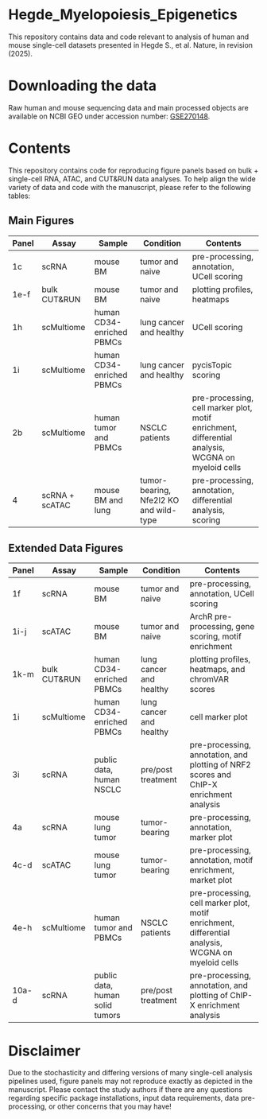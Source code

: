 # Hegde_Myelopoiesis_Epigenetics

This repository contains data and code relevant to analysis of human and mouse single-cell datasets presented in Hegde S., et al. Nature, in revision (2025).

# Downloading the data

Raw human and mouse sequencing data and main processed objects are available on NCBI GEO under accession number: [GSE270148](https://www.ncbi.nlm.nih.gov/geo/query/acc.cgi?acc=GSE270148).

# Contents

This repository contains code for reproducing figure panels based on bulk + single-cell RNA, ATAC, and CUT&RUN data analyses. To help align the wide variety of data and code with the manuscript, please refer to the following tables:

## Main Figures
| Panel | Assay | Sample | Condition | Contents | 
| --- | --- | --- | --- | --- |
| 1c | scRNA | mouse BM | tumor and naive | pre-processing, annotation, UCell scoring |
| 1e-f | bulk CUT&RUN | mouse BM | tumor and naive | plotting profiles, heatmaps |
| 1h | scMultiome | human CD34-enriched PBMCs | lung cancer and healthy | UCell scoring |
| 1i | scMultiome |  human CD34-enriched PBMCs | lung cancer and healthy | pycisTopic scoring |
| 2b | scMultiome | human tumor and PBMCs | NSCLC patients | pre-processing, cell marker plot, motif enrichment, differential analysis, WCGNA on myeloid cells |
| 4 | scRNA + scATAC | mouse BM and lung | tumor-bearing, Nfe2l2 KO and wild-type | pre-processing, annotation, differential analysis, scoring |

## Extended Data Figures
| Panel | Assay | Sample | Condition | Contents | 
| --- | --- | --- | --- | --- |
| 1f | scRNA | mouse BM | tumor and naive | pre-processing, annotation, UCell scoring |
| 1i-j | scATAC | mouse BM | tumor and naive | ArchR pre-processing, gene scoring, motif enrichment |
| 1k-m | bulk CUT&RUN | human CD34-enriched PBMCs | lung cancer and healthy | plotting profiles, heatmaps, and chromVAR scores  |
| 1i | scMultiome | human CD34-enriched PBMCs | lung cancer and healthy | cell marker plot |
| 3i | scRNA | public data, human NSCLC | pre/post treatment | pre-processing, annotation, and plotting of NRF2 scores and ChIP-X enrichment analysis |
| 4a | scRNA | mouse lung tumor | tumor-bearing | pre-processing, annotation, marker plot |
| 4c-d | scATAC | mouse lung tumor | tumor-bearing | pre-processing, annotation, motif enrichment, market plot | 
| 4e-h | scMultiome | human tumor and PBMCs | NSCLC patients | pre-processing, cell marker plot, motif enrichment, differential analysis, WCGNA on myeloid cells |
| 10a-d | scRNA | public data, human solid tumors | pre/post treatment | pre-processing, annotation, and plotting of ChIP-X enrichment analysis |


# Disclaimer

Due to the stochasticity and differing versions of many single-cell analysis pipelines used, figure panels may not reproduce exactly as depicted in the manuscript. Please contact the study authors if there are any questions regarding specific package installations, input data requirements, data pre-processing, or other concerns that you may have! 

